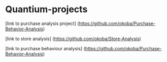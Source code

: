 # Quantium-projects
[link to purchase analysis project] (https://github.com/okoba/Purchase-Behavior-Analysis)

[link to store analysis] (https://github.com/okoba/Store-Analysis)

[link to purchase behaviour analysis] (https://github.com/okoba/Purchase-Behavior-Analysis)
